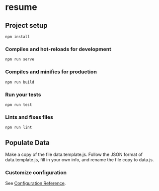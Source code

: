 # resume

## Project setup
```
npm install
```

### Compiles and hot-reloads for development
```
npm run serve
```

### Compiles and minifies for production
```
npm run build
```

### Run your tests
```
npm run test
```

### Lints and fixes files
```
npm run lint
```

## Populate Data

Make a copy of the file data.template.js.
Follow the JSON format of data.template.js, fill in your own info, and rename the file copy to data.js.

### Customize configuration
See [Configuration Reference](https://cli.vuejs.org/config/).
